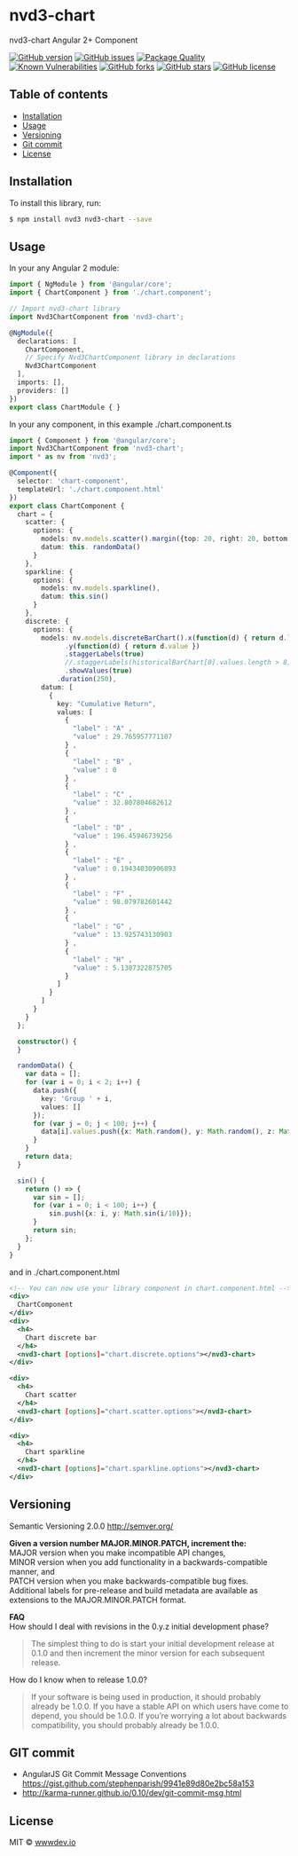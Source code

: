 # nvd3-chart
nvd3-chart Angular 2+ Component

[![GitHub version](https://badge.fury.io/gh/wwwdevio%2Fnvd3-chart.svg)](https://badge.fury.io/gh/wwwdevio%2Fnvd3-chart)
[![GitHub issues](https://img.shields.io/github/issues/wwwdevio/nvd3-chart.svg)](https://github.com/wwwdevio/nvd3-chart/issues)
[![Package Quality](http://npm.packagequality.com/shield/nvd3-chart.svg)](http://packagequality.com/#?package=nvd3-chart)
[![Known Vulnerabilities](https://snyk.io/test/npm/nvd3-chart/badge.svg)](https://snyk.io/test/npm/nvd3-chart)
[![GitHub forks](https://img.shields.io/github/forks/wwwdevio/nvd3-chart.svg)](https://github.com/wwwdevio/nvd3-chart/network)
[![GitHub stars](https://img.shields.io/github/stars/wwwdevio/nvd3-chart.svg)](https://github.com/wwwdevio/nvd3-chart/stargazers)
[![GitHub license](https://img.shields.io/badge/license-MIT-blue.svg)](https://raw.githubusercontent.com/wwwdevio/nvd3-chart/master/LICENSE)

## Table of contents
* [Installation](#installation)
* [Usage](#usage)
* [Versioning](#versioning)
* [Git commit](#git-commit)
* [License](#license)


## Installation

To install this library, run:

```bash
$ npm install nvd3 nvd3-chart --save
```

## Usage

In your any Angular 2 module:

```typescript
import { NgModule } from '@angular/core';
import { ChartComponent } from './chart.component';

// Import nvd3-chart library
import Nvd3ChartComponent from 'nvd3-chart';

@NgModule({
  declarations: [
    ChartComponent,
    // Specify Nvd3ChartComponent library in declarations
    Nvd3ChartComponent
  ],
  imports: [],
  providers: []
})
export class ChartModule { }
```

In your any component, in this example ./chart.component.ts

```typescript
import { Component } from '@angular/core';
import Nvd3ChartComponent from 'nvd3-chart';
import * as nv from 'nvd3';

@Component({
  selector: 'chart-component',
  templateUrl: './chart.component.html'
})
export class ChartComponent {
  chart = {
    scatter: {
      options: {
        models: nv.models.scatter().margin({top: 20, right: 20, bottom: 20, left: 20}).pointSize(function(d) { return d.z }).useVoronoi(false),
        datum: this. randomData()
      }
    },
    sparkline: { 
      options: {
        models: nv.models.sparkline(),
        datum: this.sin()
      }
    },
    discrete: {
      options: {
        models: nv.models.discreteBarChart().x(function(d) { return d.label })
              .y(function(d) { return d.value })
              .staggerLabels(true)
              //.staggerLabels(historicalBarChart[0].values.length > 8)
              .showValues(true)
            .duration(250),
        datum: [
          {
            key: "Cumulative Return",
            values: [
              {
                "label" : "A" ,
                "value" : 29.765957771107
              } ,
              {
                "label" : "B" ,
                "value" : 0
              } ,
              {
                "label" : "C" ,
                "value" : 32.807804682612
              } ,
              {
                "label" : "D" ,
                "value" : 196.45946739256
              } ,
              {
                "label" : "E" ,
                "value" : 0.19434030906893
              } ,
              {
                "label" : "F" ,
                "value" : 98.079782601442
              } ,
              {
                "label" : "G" ,
                "value" : 13.925743130903
              } ,
              {
                "label" : "H" ,
                "value" : 5.1387322875705
              }
            ]
          }
        ]
      }
    }
  };

  constructor() {
  }

  randomData() {
    var data = [];
    for (var i = 0; i < 2; i++) {
      data.push({
        key: 'Group ' + i,
        values: []
      });
      for (var j = 0; j < 100; j++) {
        data[i].values.push({x: Math.random(), y: Math.random(), z: Math.random()});
      }
    }
    return data;
  }

  sin() {
    return () => {
      var sin = [];
      for (var i = 0; i < 100; i++) {
          sin.push({x: i, y: Math.sin(i/10)});
      }
      return sin;
    };
  }
}
```

and in ./chart.component.html


```xml
<!-- You can now use your library component in chart.component.html -->
<div>
  ChartComponent
</div>
<div>
  <h4>
    Chart discrete bar
  </h4>
  <nvd3-chart [options]="chart.discrete.options"></nvd3-chart>
</div>

<div>
  <h4>
    Chart scatter
  </h4>
  <nvd3-chart [options]="chart.scatter.options"></nvd3-chart>
</div>

<div>
  <h4>
    Chart sparkline
  </h4>
  <nvd3-chart [options]="chart.sparkline.options"></nvd3-chart>
</div>
```

## Versioning
Semantic Versioning 2.0.0 http://semver.org/

**Given a version number MAJOR.MINOR.PATCH, increment the:**   
MAJOR version when you make incompatible API changes,  
MINOR version when you add functionality in a backwards-compatible manner, and  
PATCH version when you make backwards-compatible bug fixes.  
Additional labels for pre-release and build metadata are available as extensions to the MAJOR.MINOR.PATCH format.

**FAQ**   
How should I deal with revisions in the 0.y.z initial development phase?  
>The simplest thing to do is start your initial development release at 0.1.0 and then increment the minor version for each subsequent release.

How do I know when to release 1.0.0?

>If your software is being used in production, it should probably already be 1.0.0. If you have a stable API on which users have come to depend, you should be 1.0.0. If you’re worrying a lot about backwards compatibility, you should probably already be 1.0.0.

## GIT commit
- AngularJS Git Commit Message Conventions https://gist.github.com/stephenparish/9941e89d80e2bc58a153
- http://karma-runner.github.io/0.10/dev/git-commit-msg.html

## License

MIT © [wwwdev.io](https://raw.githubusercontent.com/wwwdevio/nvd3-chart/master/LICENSE)
